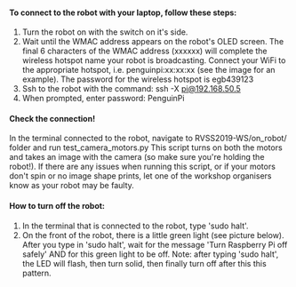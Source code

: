 #### To connect to the robot with your laptop, follow these steps:
1. Turn the robot on with the switch on it's side.
2. Wait until the WMAC address appears on the robot's OLED screen. The final 6 characters of the WMAC address (xxxxxx) will complete the wireless hotspot name your robot is broadcasting. Connect your WiFi to the appropriate hotspot, i.e. penguinpi:xx:xx:xx (see the image for an example). The password for the wireless hotspot is egb439123 
3. Ssh to the robot with the command: ssh -X pi@192.168.50.5
4. When prompted, enter password: PenguinPi 

#### Check the connection!
In the terminal connected to the robot, navigate to RVSS2019-WS/on_robot/ folder and run test_camera_motors.py
This script turns on both the motors and takes an image with the camera (so make sure you're holding the robot!). 
If there are any issues when running this script, or if your motors don't spin or no image shape prints, let one of the workshop organisers know as your robot may be faulty.

#### How to turn off the robot:
1. In the terminal that is connected to the robot, type 'sudo halt'.
2. On the front of the robot, there is a little green light (see picture below). After you type in 'sudo halt', wait for the message 'Turn Raspberry Pi off safely' AND for this green light to be off. Note: after typing 'sudo halt', the LED will flash, then turn solid, then finally turn off after this this pattern.
